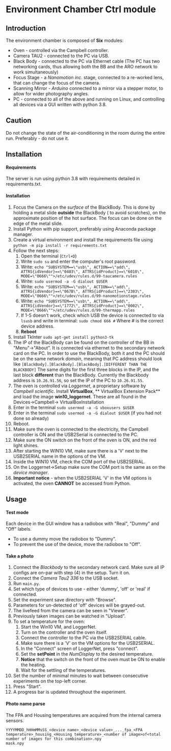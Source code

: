 # Environment Chamber Ctrl module #

## Introduction ##

The environment chamber is composed of **Six** modules:

- Oven - controlled via the Campbell controller.
- Camera TAU2 - connected to the PC via USB.
- Black Body - connected to the PC via Ethernet cable
  (The PC has two networking cards, thus allowing both the BB and the ARO network to work simultaneously)
- Focus Stage - a _Nanomotion inc._ stage, connected to a re-worked lens, that can change the focus of the camera.
- Scanning Mirror - _Arduino_ connected to a mirror via a stepper motor, to allow for wider photography angles.
- PC - connected to all of the above and running on Linux, and controlling all devices via a GUI written with python
  3.8.

## Caution ##

Do not change the state of the air-conditioning in the room during the entire run. Preferably - do not use it.

## Installation ##

#### Requirements ####

The server is run using python 3.8 with requirements detailed in requirements.txt.

#### Installation ####

1. Focus the Camera on the _surface_ of the BlackBody. This is done by holding a metal slide **outside** the BlackBody (
   to avoid scratches), on the approximate position of the hot surface. The focus can be done on the edge of the metal
   slide.
1. Install Python with pip support, preferably using Anaconda package manager.
1. Create a virtual environment and install the requirements file using `python -m pip install -r requirements.txt`
1. Follow the next steps:
    1. Open the terminal (`Ctrl+D`)
    1. Write `sudo su` and enter the computer's root password.
    1. Write:
       `echo "SUBSYSTEM==\"usb\", ACTION==\"add\", ATTRS{idVendor}==\"0403\", ATTRS{idProduct}==\"6010\", MODE=\"0666\"">/etc/udev/rules.d/99-taucamera.rules`
    1. Write:
       `sudo usermod -a -G dialout $USER`
    1. Write:
       `echo "SUBSYSTEM==\"usb\", ACTION==\"add\", ATTRS{idVendor}==\"067B\", ATTRS{idProduct}==\"2303\", MODE=\"0666\"">/etc/udev/rules.d/99-nanomotionstage.rules`
    1. Write:
       `echo "SUBSYSTEM==\"usb\", ACTION==\"add\", ATTRS{idVendor}==\"1772\", ATTRS{idProduct}==\"0002\", MODE=\"0666\"">/etc/udev/rules.d/99-thermapp.rules`
    1. If 1-5 doesn't work, check which USB the device is connected to via `lsusb` and write in terminal:
       `sudo chmod 666 #` Where # is the correct device address.
    1. **Reboot**
1. Install TkInter `sudo apt-get install python3-tk`
1. The IP of the BlackBody can be found on the controller of the BB in "Menu"->"About". It is connected via ethernet to
   the secondary network card on the PC. In order to use the BlackBody, both it and the PC should be on the same
   network *domain*, meaning that PC address should look like
   `[BlackBody].[BlackBody].[BlackBody].[DIFFERENT THAN THE BLACKBODY]`
   The same digits for the first three blocks in the IP, and the last block **different** than the BlackBody. Currently
   the Blackbody address is `10.26.91.56`, so set the IP of the PC to `10.26.91.55`.
1. The oven is controlled via *Loggernet*, a proprietary software by *Campbell scientific*. Install **VirtualBox**, **
   VirtualBox Extension Pack** and load the image **win10_loggernet**. These are all found in the Devices->Campbell->
   VirtualBoxInstallation
1. Enter in the terminal `sudo usermod -a -G vboxusers $USER`
1. Enter in the terminal `sudo usermod -a -G dialout $USER` (if you had not done so already)
1. Reboot.
1. Make sure the oven is connected to the electricity, the Campbell controller is ON and the USB2Serial is connected to
   the PC.
1. Make sure the ON switch on the front of the oven is ON, and the red light shines.
1. After starting the WIN10 VM, make sure there is a 'V' next to the USB2SERIAL name in the options of the VM.
1. Inside the WIN10 VM, check the COM port of the USB2SERIAL.
1. On the Loggernet->Setup make sure the COM port is the same as on the *device manager*.
1. **Important notice** - when the USB2SERIAL 'V' in the VM options is activated, the oven **CANNOT** be accessed from
   Python.

## Usage ##

#### Test mode ####

Each device in the GUI window has a radiobox with "Real", "Dummy" and "Off" labels.

- To use a dummy move the radiobox to "Dummy".
- To prevent the use of the device, move the radiobox to "Off".

#### Take a photo ####

1. Connect the *Blackbody* to the secondary network card. Make sure all IP configs are on-par with step (4) in the
   setup. Turn it on.
1. Connect the *Camera* *Tau2 336* to the USB socket.
1. Run `main.py`.
1. Set which type of devices to use - either 'dummy', 'off' or 'real' if connected.
1. Set the experiment save directory with "Browse".
1. Parameters for un-detected of 'off' devices will be grayed-out.
1. The livefeed from the camera can be seen in "Viewer".
1. Previously taken images can be watched in "Upload".
1. To set a temperature for the oven:
    1. Start the Win10 VM, and LoggerNet.
    1. Turn on the controller and the oven itself.
    1. Connect the controller to the PC via the USB2SERIAL cable.
    1. Make sure there is a 'V' on the VM options for the USB2SERIAL.
    1. In the "Connect" screen of LoggerNet, press "connect".
    1. Set the **setPoint** in the *NumDisplay* to the desired temperature.
    1. **Notice** that the switch on the front of the oven must be ON to enable the heating.
    1. Wait for the settling of the temperatures.
1. Set the number of minimal minutes to wait between consecutive experiments on the top-left corner.
1. Press "Start".
1. A progress bar is updated throughout the experiment.

#### Photo name parse ####

The FPA and Housing temperatures are acquired from the internal camera sensors.

```
YYYYMMDD_hHHmMMsSS_<device name>_<device value>_..._fpa_<FPA temperature>_housing_<Housing temperature>_<number of image>of<total number of images for this combination>.npy
mask.npy
```
